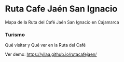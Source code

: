 # Ruta Cafe Jaén San Ignacio
Mapa de la Ruta del Café Jaén San Ignacio en Cajamarca  
### Turismo
Qué visitar y Qué ver en la Ruta del Café

Ver demo:   https://yilaa.github.io/rutacafejaen/
